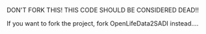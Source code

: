 DON'T FORK THIS!  THIS CODE SHOULD BE CONSIDERED DEAD!!

If you want to fork the project, fork OpenLifeData2SADI instead....
